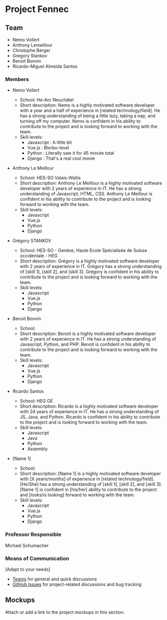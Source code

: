 # Project Fennec

## Team
- Nemo Vollert
- Anthony Lemeillour
- Christophe Berger
- Gregory Stankov
- Benoit Bonvin
- Ricardo-Miguel Almeida Santos

### Members
- Nemo Vollert
  - School: He-Arc Neuchâtel
  - Short description: Nemo is a highly motivated software developer with a year and a half of experience in [related technology/field]. He has a strong understanding of being a little lazy, taking a nap, and turning off my computer. Nemo is confident in his ability to contribute to the project and is looking forward to working with the team.
  - Skill levels:
    - Javascript : A little bit
    - Vue.js : Blorbo-level
    - Python : Literally saw it for 45 minute total
    - Django : That's a real cool movie
    
- Anthony Le Meillour
  - School: HES-SO Valais-Wallis
  - Short description: Anthony Le Meillour is a highly motivated software developer with 2 years of experience in IT. He has a strong understanding of Javascript, HTML, CSS. Anthony Le Meillour is confident in his ability to contribute to the project and is looking forward to working with the team.
  - Skill levels:
    - Javascript
    - Vue.js
    - Python
    - Django

- Grégory STANKOV
  - School: HES-SO - Genève, Haute Ecole Spécialisée de Suisse occidentale - HEG 
  - Short description: Grégory is a highly motivated software developer with 2 years of experience in IT. Grégory has a strong understanding of [skill 1], [skill 2], and [skill 3]. Grégory is confident in his ability to contribute to the project and is looking forward to working with the team.
  - Skill levels:
    - Javascript
    - Vue.js
    - Python
    - Django
    
- Benoit Bonvin
  - School:
  - Short description: Benoit is a highly motivated software developer with 2 years of experience in IT. He has a strong understanding of Javascript, Python, and PHP.  Benoit is confident in his ability to contribute to the project and is looking forward to working with the team.
  - Skill levels:
    - Javascript
    - Vue.js
    - Python
    - Django
    
- Ricardo Santos
  - School: HEG GE
  - Short description: Ricardo is a highly motivated software developer with 24 years of experience in IT. He has a strong understanding of JS, Java, and Python. Ricardo is confident in his ability to contribute to the project and is looking forward to working with the team.
  - Skill levels:
    - Javascript
    - Java
    - Python
    - Assembly

- [Name 1]
  - School:
  - Short description: [Name 1] is a highly motivated software developer with [X years/months] of experience in [related technology/field]. [He/She] has a strong understanding of [skill 1], [skill 2], and [skill 3]. [Name 1] is confident in [his/her] ability to contribute to the project and [looks/is looking] forward to working with the team.
  - Skill levels:
    - Javascript
    - Vue.js
    - Python
    - Django

### Professor Responsible
Michael Schumacher 

### Means of Communication
[Adapt to your needs]
- [Teams](https://teams.microsoft.com/l/team/19%3ajm4VyNKKk_l-duXbNetcjXE8cco0EGKKDD_oz2Pl5DQ1%40thread.tacv2/conversations?groupId=75ea3a7c-2843-4595-b17b-289de91de09e&tenantId=a372f724-c0b2-4ea0-abfb-0eb8c6f84e40) for general and quick discussions
- [GitHub Issues](https://github.com/heg-interschool/project-[groupename]/issues) for project-related discussions and bug tracking

## Mockups

Attach or add a link to the project mockups in this section.

